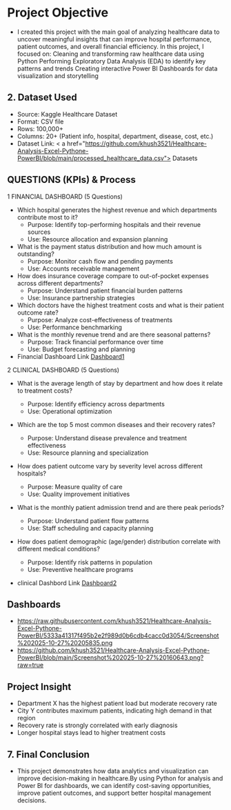 # Project Objective

- I created this project with the main goal of analyzing healthcare data to uncover meaningful insights that can improve hospital performance, patient outcomes, and overall financial efficiency.
In this project, I focused on: Cleaning and transforming raw healthcare data using Python Performing Exploratory Data Analysis (EDA) to identify key patterns and trends Creating interactive Power BI Dashboards for data visualization and storytelling

## 2. Dataset Used
- Source: Kaggle Healthcare Dataset
- Format: CSV file
- Rows: 100,000+
- Columns: 20+ (Patient info, hospital, department, disease, cost, etc.)
- Dataset Link: < a href="https://github.com/khush3521/Healthcare-Analysis-Excel-Pythone-PowerBI/blob/main/processed_healthcare_data.csv"> Datasets</a>


## QUESTIONS (KPIs) & Process 
1 FINANCIAL DASHBOARD (5 Questions)
- Which hospital generates the highest revenue and which departments contribute most to it?
  - Purpose: Identify top-performing hospitals and their revenue sources
  - Use: Resource allocation and expansion planning
- What is the payment status distribution and how much amount is outstanding?
  - Purpose: Monitor cash flow and pending payments
  - Use: Accounts receivable management
- How does insurance coverage compare to out-of-pocket expenses across different departments?
  - Purpose: Understand patient financial burden patterns
  - Use: Insurance partnership strategies
- Which doctors have the highest treatment costs and what is their patient outcome rate?
  - Purpose: Analyze cost-effectiveness of treatments
  - Use: Performance benchmarking
- What is the monthly revenue trend and are there seasonal patterns?
  - Purpose: Track financial performance over time
  - Use: Budget forecasting and planning
- Financial Dashboard Link <a href="https://github.com/khush3521/Healthcare-Analysis-Excel-Pythone-PowerBI/commit/5333a41317f495b2e2f989d0b6cdb4cacc0d3054#diff-72e80201d8c944740ad4ec3d54c828c97cdac2ec429f2d3a3d357fc5fc18bf37">Dashboard1<a/>

2 CLINICAL DASHBOARD (5 Questions)
- What is the average length of stay by department and how does it relate to treatment costs?
  - Purpose: Identify efficiency across departments
  - Use: Operational optimization
- Which are the top 5 most common diseases and their recovery rates?
  - Purpose: Understand disease prevalence and treatment effectiveness
  - Use: Resource planning and specialization
- How does patient outcome vary by severity level across different hospitals?
  - Purpose: Measure quality of care
  - Use: Quality improvement initiatives
- What is the monthly patient admission trend and are there peak periods?
  - Purpose: Understand patient flow patterns
  - Use: Staff scheduling and capacity planning
- How does patient demographic (age/gender) distribution correlate with different medical conditions?
  - Purpose: Identify risk patterns in population
  - Use: Preventive healthcare programs

- clinical Dashbord Link <a href="https://github.com/khush3521/Healthcare-Analysis-Excel-Pythone-PowerBI/commit/5333a41317f495b2e2f989d0b6cdb4cacc0d3054">Dashboard2</a>


## Dashboards
- https://raw.githubusercontent.com/khush3521/Healthcare-Analysis-Excel-Pythone-PowerBI/5333a41317f495b2e2f989d0b6cdb4cacc0d3054/Screenshot%202025-10-27%20205835.png
- https://github.com/khush3521/Healthcare-Analysis-Excel-Pythone-PowerBI/blob/main/Screenshot%202025-10-27%20160643.png?raw=true

## Project Insight 
- Department X has the highest patient load but moderate recovery rate
- City Y contributes maximum patients, indicating high demand in that region
- Recovery rate is strongly correlated with early diagnosis
- Longer hospital stays lead to higher treatment costs

## 7. Final Conclusion
- This project demonstrates how data analytics and visualization can improve decision-making in healthcare.By using Python for analysis and Power BI for dashboards, we can identify cost-saving opportunities, improve patient outcomes, and support better hospital management decisions.


